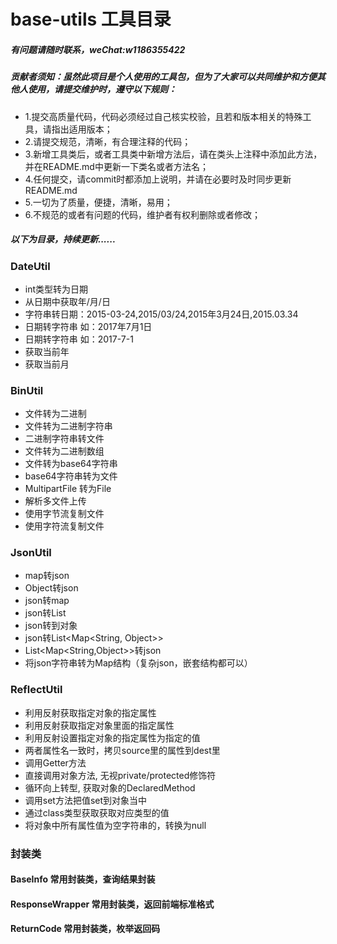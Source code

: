 # base-utils 工具目录
##### 有问题请随时联系，weChat:w1186355422
##### 贡献者须知：虽然此项目是个人使用的工具包，但为了大家可以共同维护和方便其他人使用，请提交维护时，遵守以下规则：
* 1.提交高质量代码，代码必须经过自己核实校验，且若和版本相关的特殊工具，请指出适用版本；
* 2.请提交规范，清晰，有合理注释的代码；
* 3.新增工具类后，或者工具类中新增方法后，请在类头上注释中添加此方法，并在README.md中更新一下类名或者方法名；
* 4.任何提交，请commit时都添加上说明，并请在必要时及时同步更新README.md
* 5.一切为了质量，便捷，清晰，易用；
* 6.不规范的或者有问题的代码，维护者有权利删除或者修改；
##### 以下为目录，持续更新......
### DateUtil
 * int类型转为日期
 * 从日期中获取年/月/日
 * 字符串转日期：2015-03-24,2015/03/24,2015年3月24日,2015.03.34
 * 日期转字符串 如：2017年7月1日
 * 日期转字符串 如：2017-7-1
 * 获取当前年
 * 获取当前月
### BinUtil
 * 文件转为二进制
 * 文件转为二进制字符串
 * 二进制字符串转文件
 * 文件转为二进制数组
 * 文件转为base64字符串
 * base64字符串转为文件
 * MultipartFile 转为File
 * 解析多文件上传
 * 使用字节流复制文件
 * 使用字符流复制文件
### JsonUtil
 * map转json
 * Object转json
 * json转map
 * json转List<T>
 * json转到对象
 * json转List<Map<String, Object>>
 * List<Map<String,Object>>转json
 * 将json字符串转为Map结构（复杂json，嵌套结构都可以）
 ### ReflectUtil
  * 利用反射获取指定对象的指定属性
  * 利用反射获取指定对象里面的指定属性
  * 利用反射设置指定对象的指定属性为指定的值
  * 两者属性名一致时，拷贝source里的属性到dest里
  * 调用Getter方法
  * 直接调用对象方法, 无视private/protected修饰符
  * 循环向上转型, 获取对象的DeclaredMethod
  * 调用set方法把值set到对象当中
  * 通过class类型获取获取对应类型的值
  * 将对象中所有属性值为空字符串的，转换为null
 ### 封装类
 #### BaseInfo 常用封装类，查询结果封装
 #### ResponseWrapper 常用封装类，返回前端标准格式
 #### ReturnCode 常用封装类，枚举返回码
